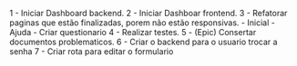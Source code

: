1 - Iniciar Dashboard backend.
2 - Iniciar Dashboar frontend.
3 - Refatorar paginas que estão finalizadas, porem não estão responsivas.
    - Inicial
    - Ajuda
    - Criar questionario
4 - Realizar testes.
5 - (Epic) Consertar documentos problematicos.
6 - Criar o backend para o usuario trocar a senha
7 - Criar rota para editar o formulario
